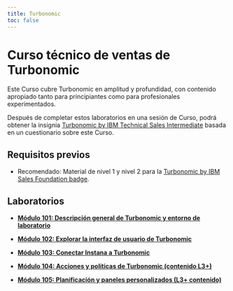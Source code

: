 ```yaml
---
title: Turbonomic
toc: false
---
```


# Curso técnico de ventas de Turbonomic

Este Curso cubre Turbonomic en amplitud y profundidad, con contenido apropiado tanto para principiantes como para profesionales experimentados.

Después de completar estos laboratorios en una sesión de Curso, podrá obtener la insignia [Turbonomic by IBM Technical Sales Intermediate](https://www.credly.com/earner/earned/badge/a9e44d40-7bf0-4ae5-be58-5b5b93137d6c) basada en un cuestionario sobre este Curso.

## Requisitos previos

- Recomendado: Material de nivel 1 y nivel 2 para la [Turbonomic by IBM Sales Foundation badge](https://www.credly.com/org/ibm/badge/turbonomic-by-ibm-technical-sales-intermediate).

## Laboratorios

- **[Módulo 101: Descripción general de Turbonomic y entorno de laboratorio](/turbonomic/101)**

- **[Módulo 102: Explorar la interfaz de usuario de Turbonomic](/turbonomic/102)**

- **[Módulo 103: Conectar Instana a Turbonomic](/turbonomic/103)**

- **[Módulo 104: Acciones y políticas de Turbonomic (contenido L3+)](/turbonomic/104)**

- **[Módulo 105: Planificación y paneles personalizados (L3+ contenido)](/turbonomic/105)**
